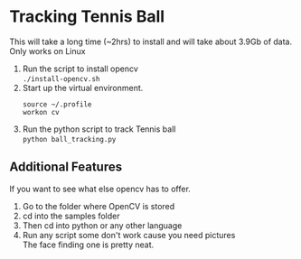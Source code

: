 # Tracking Tennis Ball  

This will take a long time (~2hrs) to install and will take about 3.9Gb of data.  Only works on Linux

1. Run the script to install opencv  
	```./install-opencv.sh```  
2. Start up the virtual environment.
	```
	source ~/.profile
	workon cv
	```  
3. Run the python script to track Tennis ball  
	```python ball_tracking.py```  

## Additional Features  
If you want to see what else opencv has to offer.  

1. Go to the folder where OpenCV is stored  
2. cd into the samples folder  
3. Then cd into python or any other language  
4. Run any script some don't work cause you need pictures  
	The face finding one is pretty neat.
